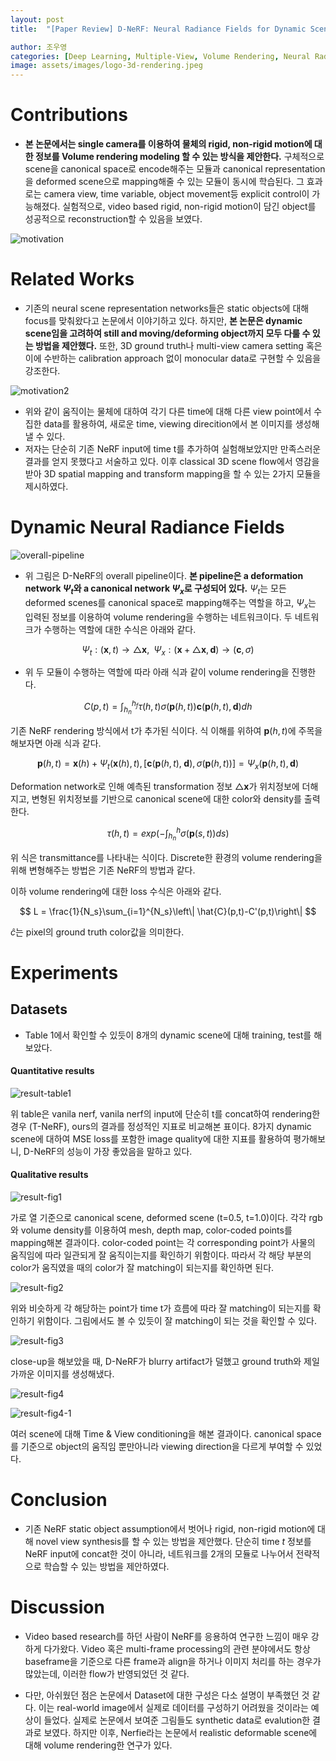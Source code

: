 ```yaml
---
layout: post
title:  "[Paper Review] D-NeRF: Neural Radiance Fields for Dynamic Scenes"

author: 조우영
categories: [Deep Learning, Multiple-View, Volume Rendering, Neural Radiance Fields, Video]
image: assets/images/logo-3d-rendering.jpeg
---
```


# Contributions
- **본 논문에서는 single camera를 이용하여 물체의 rigid, non-rigid motion에 대한 정보를 Volume rendering modeling 할 수 있는 방식을 제안한다.** 구체적으로 scene을 canonical space로 encode해주는 모듈과 canonical representation을 deformed scene으로 mapping해줄 수 있는 모듈이 동시에 학습된다. 그 효과로는 camera view, time variable, object movement등 explicit control이 가능해졌다. 실험적으로, video based rigid, non-rigid motion이 담긴 object를 성공적으로 reconstruction할 수 있음을 보였다.

![motivation](/assets/posts/3d-rendering/dnerf/motivation.PNG)

# Related Works

- 기존의 neural scene representation networks들은 static objects에 대해 focus를 맞춰왔다고 논문에서 이야기하고 있다. 하지만, **본 논문은 dynamic scene임을 고려하여 still and moving/deforming object까지 모두 다룰 수 있는 방법을 제안했다.** 또한, 3D ground truth나 multi-view camera setting 혹은 이에 수반하는 calibration approach 없이 monocular data로 구현할 수 있음을 강조한다.

![motivation2](/assets/posts/3d-rendering/dnerf/motivation2.PNG)

- 위와 같이 움직이는 물체에 대하여 각기 다른 time에 대해 다른 view point에서 수집한 data를 활용하여, 새로운 time, viewing direcition에서 본 이미지를 생성해낼 수 있다.
- 저자는 단순히 기존 NeRF input에 time t를 추가하여 실험해보았지만 만족스러운 결과를 얻지 못했다고 서술하고 있다. 이후 classical 3D scene flow에서 영감을 받아 3D spatial mapping and transform mapping을 할 수 있는 2가지 모듈을 제시하였다.

# Dynamic Neural Radiance Fields

![overall-pipeline](/assets/posts/3d-rendering/dnerf/overall-pipeline.PNG)

- 위 그림은  D-NeRF의 overall pipeline이다. **본 pipeline은 a deformation network $\Psi_t$와 a canonical network $\Psi_x$로 구성되어 있다.** $\Psi_t$는 모든 deformed scenes를 canonical space로 mapping해주는 역할을 하고, $\Psi_x$는 입력된 정보를 이용하여 volume rendering을 수행하는 네트워크이다. 두 네트워크가 수행하는 역할에 대한 수식은 아래와 같다.

$$ \Psi_t:(\textbf{x}, t) \to \triangle \textbf{x}, \; \; \Psi_x:(\textbf{x}+\triangle \textbf{x}, \textbf{d}) \to (\textbf{c}, \sigma) $$

- 위 두 모듈이 수행하는 역할에 따라 아래 식과 같이 volume rendering을 진행한다.

$$ C(p,t) = \int_{h_n}^{h_f}\tau (h,t)\sigma(\textbf{p}(h,t))\textbf{c}(\textbf{p}(h,t), \textbf{d})dh $$

기존 NeRF rendering 방식에서 t가 추가된 식이다. 식 이해를 위하여 $\textbf{p}(h,t)$에 주목을 해보자면 아래 식과 같다.

$$ \textbf{p}(h,t)=\textbf{x}(h)+\Psi_t(\textbf{x}(h),t), [\textbf{c}(\textbf{p}(h,t), \; \textbf{d}), \sigma(\textbf{p}(h,t))] = \Psi_x(\textbf{p}(h,t),\textbf{d}) $$

Deformation network로 인해 예측된 transformation 정보 $\triangle \textbf{x}$가 위치정보에 더해지고, 변형된 위치정보를 기반으로 canonical scene에 대한 color와 density를 출력한다.

$$ \tau(h,t) = exp(-\int_{h_n}^{h}\sigma(\textbf{p}(s,t))ds) $$

위 식은 transmittance를 나타내는 식이다. Discrete한 환경의 volume rendering을 위해 변형해주는 방법은 기존 NeRF의 방법과 같다.

이하 volume rendering에 대한 loss 수식은 아래와 같다.

$$ L = \frac{1}{N_s}\sum_{i=1}^{N_s}\left\| \hat{C}(p,t)-C'(p,t)\right\|  $$

$\hat{c}$는 pixel의 ground truth color값을 의미한다.

# Experiments

## Datasets

- Table 1에서 확인할 수 있듯이 8개의 dynamic scene에 대해 training, test를 해보았다.

#### Quantitative results

![result-table1](/assets/posts/3d-rendering/dnerf/result-table1.PNG)

위 table은 vanila nerf, vanila nerf의 input에 단순히 t를 concat하여 rendering한 경우 (T-NeRF), ours의 결과를 정성적인 지표로 비교해본 표이다. 8가지 dynamic scene에 대하여 MSE loss를 포함한 image quality에 대한 지표를 활용하여 평가해보니, D-NeRF의 성능이 가장 좋았음을 말하고 있다.

#### Qualitative results

![result-fig1](/assets/posts/3d-rendering/dnerf/result-fig1.PNG)

가로 열 기준으로 canonical scene, deformed scene (t=0.5, t=1.0)이다. 각각 rgb와 volume density를 이용하여 mesh, depth map, color-coded points를 mapping해본 결과이다. color-coded point는 각 corresponding point가 사물의 움직임에 따라 일관되게 잘 움직이는지를 확인하기 위함이다. 따라서 각 해당 부분의 color가 움직였을 때의 color가 잘 matching이 되는지를 확인하면 된다.

![result-fig2](/assets/posts/3d-rendering/dnerf/result-fig2.PNG)

위와 비슷하게 각 해당하는 point가 time t가 흐름에 따라 잘 matching이 되는지를 확인하기 위함이다. 그림에서도 볼 수 있듯이 잘 matching이 되는 것을 확인할 수 있다.

![result-fig3](/assets/posts/3d-rendering/dnerf/result-fig3.PNG)

close-up을 해보았을 때, D-NeRF가 blurry artifact가 덜했고 ground truth와 제일 가까운 이미지를 생성해냈다.

![result-fig4](/assets/posts/3d-rendering/dnerf/result-fig4.PNG)

![result-fig4-1](/assets/posts/3d-rendering/dnerf/result-fig4-1.PNG)

여러 scene에 대해 Time & View conditioning을 해본 결과이다. canonical space를 기준으로 object의 움직임 뿐만아니라 viewing direction을 다르게 부여할 수 있었다.

# Conclusion

- 기존 NeRF static object assumption에서 벗어나 rigid, non-rigid motion에 대해 novel view synthesis를 할 수 있는 방법을 제안했다. 단순히 time $t$ 정보를 NeRF input에 concat한 것이 아니라, 네트워크를 2개의 모듈로 나누어서 전략적으로 학습할 수 있는 방법을 제안하였다.

# Discussion

- Video based research를 하던 사람이 NeRF를 응용하여 연구한 느낌이 매우 강하게 다가왔다. Video 혹은 multi-frame processing의 관련 분야에서도 항상 baseframe을 기준으로 다른 frame과 align을 하거나 이미지 처리를 하는 경우가 많았는데, 이러한 flow가 반영되었던 것 같다.

- 다만, 아쉬웠던 점은 논문에서 Dataset에 대한 구성은 다소 설명이 부족했던 것 같다. 이는 real-world image에서 실제로 데이터를 구성하기 어려웠을 것이라는 예상이 들었다. 실제로 논문에서 보여준 그림들도 synthetic data로 evalution한 결과로 보였다. 하지만 이후, Nerfie라는 논문에서 realistic deformable scene에 대해 volume rendering한 연구가 있다.  
